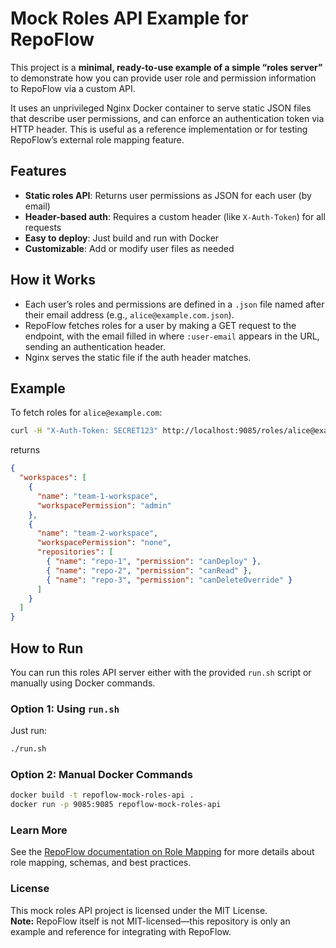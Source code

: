 # Mock Roles API Example for RepoFlow

This project is a **minimal, ready-to-use example of a simple “roles server”** to demonstrate how you can provide user role and permission information to RepoFlow via a custom API.

It uses an unprivileged Nginx Docker container to serve static JSON files that describe user permissions, and can enforce an authentication token via HTTP header. This is useful as a reference implementation or for testing RepoFlow’s external role mapping feature.

## Features

- **Static roles API**: Returns user permissions as JSON for each user (by email)
- **Header-based auth**: Requires a custom header (like `X-Auth-Token`) for all requests
- **Easy to deploy**: Just build and run with Docker
- **Customizable**: Add or modify user files as needed

## How it Works

- Each user’s roles and permissions are defined in a `.json` file named after their email address (e.g., `alice@example.com.json`).
- RepoFlow fetches roles for a user by making a GET request to the endpoint, with the email filled in where `:user-email` appears in the URL, sending an authentication header.
- Nginx serves the static file if the auth header matches.

## Example

To fetch roles for `alice@example.com`:

```bash
curl -H "X-Auth-Token: SECRET123" http://localhost:9085/roles/alice@example.com
```

returns

```JSON
{
  "workspaces": [
    {
      "name": "team-1-workspace",
      "workspacePermission": "admin"
    },
    {
      "name": "team-2-workspace",
      "workspacePermission": "none",
      "repositories": [
        { "name": "repo-1", "permission": "canDeploy" },
        { "name": "repo-2", "permission": "canRead" },
        { "name": "repo-3", "permission": "canDeleteOverride" }
      ]
    }
  ]
}
```

## How to Run

You can run this roles API server either with the provided `run.sh` script or manually using Docker commands.

### Option 1: Using `run.sh`

Just run:

```bash
./run.sh
```

### Option 2: Manual Docker Commands

```bash
docker build -t repoflow-mock-roles-api .
docker run -p 9085:9085 repoflow-mock-roles-api
```

### Learn More

See the [RepoFlow documentation on Role Mapping]() for more details about role mapping, schemas, and best practices.

### License

This mock roles API project is licensed under the MIT License.  
**Note:** RepoFlow itself is not MIT-licensed—this repository is only an example and reference for integrating with RepoFlow.
